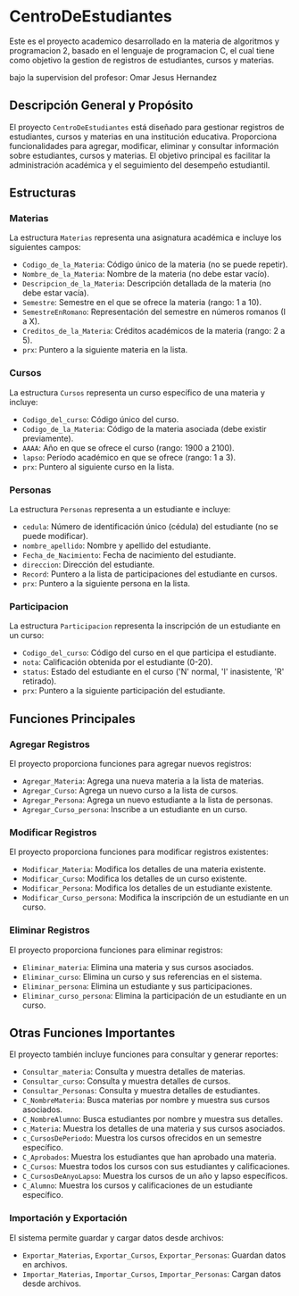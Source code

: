 # CentroDeEstudiantes
Este es el proyecto academico desarrollado en la materia de algoritmos y programacion 2, basado en el lenguaje de programacion C, el cual tiene como objetivo la gestion de registros de estudiantes, cursos y materias.

bajo la supervision del profesor: Omar Jesus Hernandez
 

## Descripción General y Propósito

El proyecto `CentroDeEstudiantes` está diseñado para gestionar registros de estudiantes, cursos y materias en una institución educativa. Proporciona funcionalidades para agregar, modificar, eliminar y consultar información sobre estudiantes, cursos y materias. El objetivo principal es facilitar la administración académica y el seguimiento del desempeño estudiantil.

## Estructuras

### Materias

La estructura `Materias` representa una asignatura académica e incluye los siguientes campos:
- `Codigo_de_la_Materia`: Código único de la materia (no se puede repetir).
- `Nombre_de_la_Materia`: Nombre de la materia (no debe estar vacío).
- `Descripcion_de_la_Materia`: Descripción detallada de la materia (no debe estar vacía).
- `Semestre`: Semestre en el que se ofrece la materia (rango: 1 a 10).
- `SemestreEnRomano`: Representación del semestre en números romanos (I a X).
- `Creditos_de_la_Materia`: Créditos académicos de la materia (rango: 2 a 5).
- `prx`: Puntero a la siguiente materia en la lista.

### Cursos

La estructura `Cursos` representa un curso específico de una materia y incluye:
- `Codigo_del_curso`: Código único del curso.
- `Codigo_de_la_Materia`: Código de la materia asociada (debe existir previamente).
- `AAAA`: Año en que se ofrece el curso (rango: 1900 a 2100).
- `lapso`: Período académico en que se ofrece (rango: 1 a 3).
- `prx`: Puntero al siguiente curso en la lista.

### Personas

La estructura `Personas` representa a un estudiante e incluye:
- `cedula`: Número de identificación único (cédula) del estudiante (no se puede modificar).
- `nombre_apellido`: Nombre y apellido del estudiante.
- `Fecha_de_Nacimiento`: Fecha de nacimiento del estudiante.
- `direccion`: Dirección del estudiante.
- `Record`: Puntero a la lista de participaciones del estudiante en cursos.
- `prx`: Puntero a la siguiente persona en la lista.

### Participacion

La estructura `Participacion` representa la inscripción de un estudiante en un curso:
- `Codigo_del_curso`: Código del curso en el que participa el estudiante.
- `nota`: Calificación obtenida por el estudiante (0-20).
- `status`: Estado del estudiante en el curso ('N' normal, 'I' inasistente, 'R' retirado).
- `prx`: Puntero a la siguiente participación del estudiante.

## Funciones Principales

### Agregar Registros

El proyecto proporciona funciones para agregar nuevos registros:
- `Agregar_Materia`: Agrega una nueva materia a la lista de materias.
- `Agregar_Curso`: Agrega un nuevo curso a la lista de cursos.
- `Agregar_Persona`: Agrega un nuevo estudiante a la lista de personas.
- `Agregar_Curso_persona`: Inscribe a un estudiante en un curso.

### Modificar Registros

El proyecto proporciona funciones para modificar registros existentes:
- `Modificar_Materia`: Modifica los detalles de una materia existente.
- `Modificar_Curso`: Modifica los detalles de un curso existente.
- `Modificar_Persona`: Modifica los detalles de un estudiante existente.
- `Modificar_Curso_persona`: Modifica la inscripción de un estudiante en un curso.

### Eliminar Registros

El proyecto proporciona funciones para eliminar registros:
- `Eliminar_materia`: Elimina una materia y sus cursos asociados.
- `Eliminar_curso`: Elimina un curso y sus referencias en el sistema.
- `Eliminar_persona`: Elimina un estudiante y sus participaciones.
- `Eliminar_curso_persona`: Elimina la participación de un estudiante en un curso.

## Otras Funciones Importantes

El proyecto también incluye funciones para consultar y generar reportes:
- `Consultar_materia`: Consulta y muestra detalles de materias.
- `Consultar_curso`: Consulta y muestra detalles de cursos.
- `Consultar_Personas`: Consulta y muestra detalles de estudiantes.
- `C_NombreMateria`: Busca materias por nombre y muestra sus cursos asociados.
- `C_NombreAlumno`: Busca estudiantes por nombre y muestra sus detalles.
- `c_Materia`: Muestra los detalles de una materia y sus cursos asociados.
- `c_CursosDePeriodo`: Muestra los cursos ofrecidos en un semestre específico.
- `C_Aprobados`: Muestra los estudiantes que han aprobado una materia.
- `C_Cursos`: Muestra todos los cursos con sus estudiantes y calificaciones.
- `C_CursosDeAnyoLapso`: Muestra los cursos de un año y lapso específicos.
- `C_Alumno`: Muestra los cursos y calificaciones de un estudiante específico.

### Importación y Exportación

El sistema permite guardar y cargar datos desde archivos:
- `Exportar_Materias`, `Exportar_Cursos`, `Exportar_Personas`: Guardan datos en archivos.
- `Importar_Materias`, `Importar_Cursos`, `Importar_Personas`: Cargan datos desde archivos.
